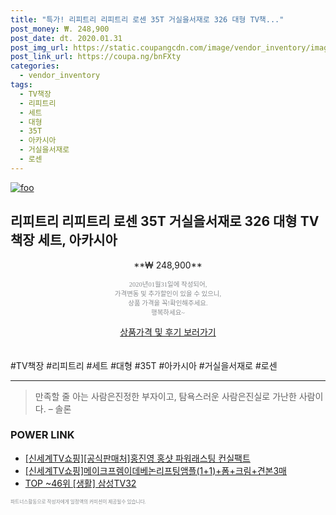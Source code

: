 ```yaml
--- 
title: "특가! 리피트리 리피트리 로센 35T 거실을서재로 326 대형 TV책..." 
post_money: ₩. 248,900 
post_date: dt. 2020.01.31 
post_img_url: https://static.coupangcdn.com/image/vendor_inventory/images/2016/09/22/17/2/79d79100-3363-4cb1-b42b-881e2ae93984.jpg 
post_link_url: https://coupa.ng/bnFXty 
categories: 
  - vendor_inventory 
tags: 
  - TV책장 
  - 리피트리 
  - 세트 
  - 대형 
  - 35T 
  - 아카시아 
  - 거실을서재로 
  - 로센 
--- 
```

[![foo](https://static.coupangcdn.com/image/vendor_inventory/images/2016/09/22/17/2/79d79100-3363-4cb1-b42b-881e2ae93984.jpg)](https://coupa.ng/bnFXty) 

## 리피트리 리피트리 로센 35T 거실을서재로 326 대형 TV책장 세트, 아카시아 
<p style="text-align: center;">**₩ 248,900**</p> 
<p style="text-align: center;"><span style="color: #898c8f; font-family: Georgia,Times,serif; font-size: 0.75em;">2020년01월31일에 작성되어, <br>가격변동 및 추가할인이 있을 수 있으니,<br> 상품 가격을 꼭!확인해주세요.<br>행복하세요~</span> 
</p>	 
<div markdown="0" style="text-align: center;"><a href="https://coupa.ng/bnFXty" class="btn btn--success">상품가격 및 후기 보러가기</a></div> 
<br><br> 
  #TV책장 #리피트리 #세트 #대형 #35T #아카시아 #거실을서재로 #로센 
<hr> 

> 만족할 줄 아는 사람은진정한 부자이고, 탐욕스러운 사람은진실로 가난한 사람이다. – 솔론 


### POWER LINK

* <a href="https://blog.naver.com/fasyy4321/221787216638" target="_blank">[신세계TV쇼핑][공식판매처]홍진영 홍샷 파워래스팅 컨실팩트</a>
* <a href="https://blog.naver.com/fasyy4321/221783439855" target="_blank">[신세계TV쇼핑]메이크프렘이데베논리프팅앰플(1+1)+폼+크림+견본3매</a>
* <a href="https://blog.naver.com/an0733/221785702081" target="_blank"> TOP ~46위 [생활] 삼성TV32</a>

<span style="color: #898c8f; font-family: Georgia,Times,serif; font-size: 0.55em;">파트너스활동으로 작성자에게 일정액의 커미션이 제공될수 있습니다.</span> 

